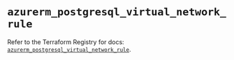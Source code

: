 # `azurerm_postgresql_virtual_network_rule`

Refer to the Terraform Registry for docs: [`azurerm_postgresql_virtual_network_rule`](https://registry.terraform.io/providers/hashicorp/azurerm/4.27.0/docs/resources/postgresql_virtual_network_rule).
